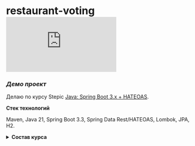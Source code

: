 # **restaurant-voting** ![progress](http://www.yarntomato.com/percentbarmaker/button.php?barPosition=12.5&leftFill=%23FF0000 "progress")
### _Демо проект_

Делаю по курсу Stepic [Java: Spring Boot 3.x + HATEOAS](https://stepik.org/course/90739/info).


**Стек технологий**

Maven, Java 21, Spring Boot 3.3, Spring Data Rest/HATEOAS, Lombok, JPA, H2.

**<details><summary>Состав курса</summary>**

- [X] **Part_1** - Основы Spring Boot

- [ ] **Part_2** - Работа с DB (H2, Spring Data JPA)

- [ ] **Part_3** - Spring Data REST + HATEOAS

- [ ] **Part_4** - Spring Security

- [ ] **Part_5** - REST. AccountController

- [ ] **Part_6** - Документирование. Тестирование. Кэширование

- [ ] **Part_7** - Обновление и рефакторинг. XSS. Удаление Spring Data Rest

- [ ] **Part_8** - Миграция на Spring Boot 3.1.x. Update / Fix / Refactoring
</details>